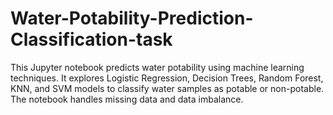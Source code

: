 # Water-Potability-Prediction-Classification-task
This Jupyter notebook predicts water potability using machine learning techniques. It explores Logistic Regression, Decision Trees, Random Forest, KNN, and SVM models to classify water samples as potable or non-potable. The notebook handles missing data and data imbalance.
